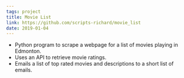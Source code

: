 ```yaml
---
tags: project
title: Movie List
link: https://github.com/scripts-richard/movie_list
date: 2019-01-04
---
```


- Python program to scrape a webpage for a list of movies playing in Edmonton.
- Uses an API to retrieve movie ratings.
- Emails a list of top rated movies and descriptions to a short list of emails.
